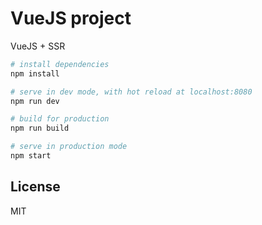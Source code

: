 <h1>VueJS project</h1>
<p>VueJS + SSR</p>

``` bash
# install dependencies
npm install

# serve in dev mode, with hot reload at localhost:8080
npm run dev

# build for production
npm run build

# serve in production mode
npm start
```

## License

MIT